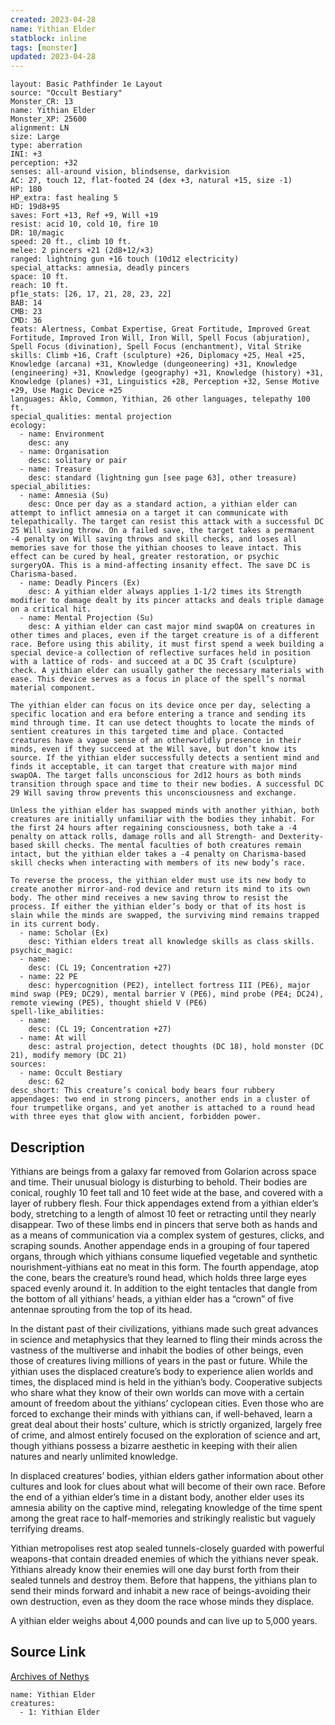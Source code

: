 ```yaml
---
created: 2023-04-28
name: Yithian Elder
statblock: inline
tags: [monster]
updated: 2023-04-28
---
```

```statblock
layout: Basic Pathfinder 1e Layout
source: "Occult Bestiary"
Monster_CR: 13
name: Yithian Elder
Monster_XP: 25600
alignment: LN
size: Large
type: aberration
INI: +3
perception: +32
senses: all-around vision, blindsense, darkvision
AC: 27, touch 12, flat-footed 24 (dex +3, natural +15, size -1)
HP: 180
HP_extra: fast healing 5
HD: 19d8+95
saves: Fort +13, Ref +9, Will +19
resist: acid 10, cold 10, fire 10
DR: 10/magic
speed: 20 ft., climb 10 ft.
melee: 2 pincers +21 (2d8+12/×3)
ranged: lightning gun +16 touch (10d12 electricity)
special_attacks: amnesia, deadly pincers
space: 10 ft.
reach: 10 ft.
pf1e_stats: [26, 17, 21, 28, 23, 22]
BAB: 14
CMB: 23
CMD: 36
feats: Alertness, Combat Expertise, Great Fortitude, Improved Great Fortitude, Improved Iron Will, Iron Will, Spell Focus (abjuration), Spell Focus (divination), Spell Focus (enchantment), Vital Strike
skills: Climb +16, Craft (sculpture) +26, Diplomacy +25, Heal +25, Knowledge (arcana) +31, Knowledge (dungeoneering) +31, Knowledge (engineering) +31, Knowledge (geography) +31, Knowledge (history) +31, Knowledge (planes) +31, Linguistics +28, Perception +32, Sense Motive +29, Use Magic Device +25
languages: Aklo, Common, Yithian, 26 other languages, telepathy 100 ft.
special_qualities: mental projection
ecology:
  - name: Environment
    desc: any
  - name: Organisation
    desc: solitary or pair
  - name: Treasure
    desc: standard (lightning gun [see page 63], other treasure)
special_abilities:
  - name: Amnesia (Su)
    desc: Once per day as a standard action, a yithian elder can attempt to inflict amnesia on a target it can communicate with telepathically. The target can resist this attack with a successful DC 25 Will saving throw. On a failed save, the target takes a permanent -4 penalty on Will saving throws and skill checks, and loses all memories save for those the yithian chooses to leave intact. This effect can be cured by heal, greater restoration, or psychic surgeryOA. This is a mind-affecting insanity effect. The save DC is Charisma-based.
  - name: Deadly Pincers (Ex)
    desc: A yithian elder always applies 1-1/2 times its Strength modifier to damage dealt by its pincer attacks and deals triple damage on a critical hit.
  - name: Mental Projection (Su)
    desc: A yithian elder can cast major mind swapOA on creatures in other times and places, even if the target creature is of a different race. Before using this ability, it must first spend a week building a special device-a collection of reflective surfaces held in position with a lattice of rods- and succeed at a DC 35 Craft (sculpture) check. A yithian elder can usually gather the necessary materials with ease. This device serves as a focus in place of the spell’s normal material component.

The yithian elder can focus on its device once per day, selecting a specific location and era before entering a trance and sending its mind through time. It can use detect thoughts to locate the minds of sentient creatures in this targeted time and place. Contacted creatures have a vague sense of an otherworldly presence in their minds, even if they succeed at the Will save, but don’t know its source. If the yithian elder successfully detects a sentient mind and finds it acceptable, it can target that creature with major mind swapOA. The target falls unconscious for 2d12 hours as both minds transition through space and time to their new bodies. A successful DC 29 Will saving throw prevents this unconsciousness and exchange.

Unless the yithian elder has swapped minds with another yithian, both creatures are initially unfamiliar with the bodies they inhabit. For the first 24 hours after regaining consciousness, both take a -4 penalty on attack rolls, damage rolls and all Strength- and Dexterity-based skill checks. The mental faculties of both creatures remain intact, but the yithian elder takes a -4 penalty on Charisma-based skill checks when interacting with members of its new body’s race.

To reverse the process, the yithian elder must use its new body to create another mirror-and-rod device and return its mind to its own body. The other mind receives a new saving throw to resist the process. If either the yithian elder’s body or that of its host is slain while the minds are swapped, the surviving mind remains trapped in its current body.
  - name: Scholar (Ex)
    desc: Yithian elders treat all knowledge skills as class skills.
psychic_magic:
  - name:
    desc: (CL 19; Concentration +27)
  - name: 22 PE
    desc: hypercognition (PE2), intellect fortress III (PE6), major mind swap (PE9; DC29), mental barrier V (PE6), mind probe (PE4; DC24), remote viewing (PE5), thought shield V (PE6)
spell-like_abilities:
  - name:
    desc: (CL 19; Concentration +27)
  - name: At will
    desc: astral projection, detect thoughts (DC 18), hold monster (DC 21), modify memory (DC 21)
sources:
  - name: Occult Bestiary
    desc: 62
desc_short: This creature’s conical body bears four rubbery appendages: two end in strong pincers, another ends in a cluster of four trumpetlike organs, and yet another is attached to a round head with three eyes that glow with ancient, forbidden power.
```
## Description
Yithians are beings from a galaxy far removed from Golarion across space and time. Their unusual biology is disturbing to behold. Their bodies are conical, roughly 10 feet tall and 10 feet wide at the base, and covered with a layer of rubbery flesh. Four thick appendages extend from a yithian elder’s body, stretching to a length of almost 10 feet or retracting until they nearly disappear. Two of these limbs end in pincers that serve both as hands and as a means of communication via a complex system of gestures, clicks, and scraping sounds. Another appendage ends in a grouping of four tapered organs, through which yithians consume liquefied vegetable and synthetic nourishment-yithians eat no meat in this form. The fourth appendage, atop the cone, bears the creature’s round head, which holds three large eyes spaced evenly around it. In addition to the eight tentacles that dangle from the bottom of all yithians’ heads, a yithian elder has a “crown” of five antennae sprouting from the top of its head.

In the distant past of their civilizations, yithians made such great advances in science and metaphysics that they learned to fling their minds across the vastness of the multiverse and inhabit the bodies of other beings, even those of creatures living millions of years in the past or future. While the yithian uses the displaced creature’s body to experience alien worlds and times, the displaced mind is held in the yithian’s body. Cooperative subjects who share what they know of their own worlds can move with a certain amount of freedom about the yithians’ cyclopean cities. Even those who are forced to exchange their minds with yithians can, if well-behaved, learn a great deal about their hosts’ culture, which is strictly organized, largely free of crime, and almost entirely focused on the exploration of science and art, though yithians possess a bizarre aesthetic in keeping with their alien natures and nearly unlimited knowledge.

In displaced creatures’ bodies, yithian elders gather information about other cultures and look for clues about what will become of their own race. Before the end of a yithian elder’s time in a distant body, another elder uses its amnesia ability on the captive mind, relegating knowledge of the time spent among the great race to half-memories and strikingly realistic but vaguely terrifying dreams.

Yithian metropolises rest atop sealed tunnels-closely guarded with powerful weapons-that contain dreaded enemies of which the yithians never speak. Yithians already know their enemies will one day burst forth from their sealed tunnels and destroy them. Before that happens, the yithians plan to send their minds forward and inhabit a new race of beings-avoiding their own destruction, even as they doom the race whose minds they displace.

A yithian elder weighs about 4,000 pounds and can live up to 5,000 years.
## Source Link
[Archives of Nethys](https://aonprd.com/MonsterDisplay.aspx?ItemName=Yithian%20Elder)
```encounter-table
name: Yithian Elder
creatures:
  - 1: Yithian Elder
```
